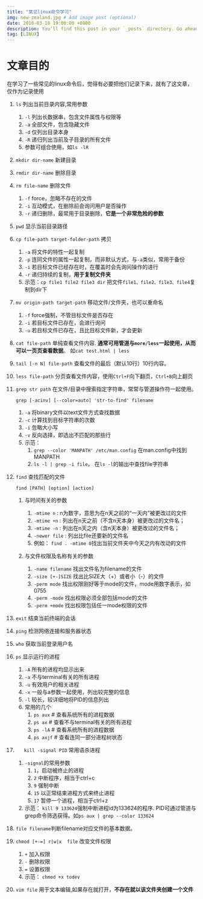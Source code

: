 ```yaml
---
title: "常见linux命令学习"
img: new-zealand.jpg # Add image post (optional)
date: 2018-03-18 19:00:00 +0800
description: You’ll find this post in your `_posts` directory. Go ahead and edit it and re-build the site to see your changes. # Add post description (optional)
tag: [LINUX]
---
```


# 文章目的

在学习了一些常见的linux命令后，觉得有必要把他们记录下来，就有了这文章，仅作为记录使用

1. `ls` 列出当前目录内容,常用参数
	1. `-l` 列出长数据串，包含文件属性与权限等
	2. `-a` 全部文件，包含隐藏文件
	3. `-d` 仅列出目录本身
	4. `-R` 递归列出当前及子目录的所有文件
	5. 参数可组合使用，如`ls -lR`

2. `mkdir dir-name` 新建目录
3. `rmdir dir-name` 删除目录
4. `rm file-name` 删除文件
	1. `-f` force，忽略不存在的文件
	2. `-i` 互动模式，在删除前会询问用户是否操作
	3. `-r` 递归删除，最常用于目录删除，**它是一个非常危险的参数**
5. `pwd` 显示当前目录路径
6. `cp file-path target-folder-path` 拷贝
	1. `-a` 将文件的特性一起复制
	2. `-p` 连同文件的属性一起复制，而非默认方式，与`-a`类似，常用于备份
	3. `-i` 若目标文件已经存在时，在覆盖时会先询问操作的进行  
	4. `-r` 递归持续的复制，**用于复制文件夹**
	5. 示范：`cp file1 file2 file3 dir` 把文件`file1、file2、file3、file4`复制到dir下
7. `mv origin-path target-path` 移动文件/文件夹，也可以重命名
	1. `-f` force强制，不管目标文件是否存在
	2. `-i` 若目标文件已存在，会进行询问
	3. `-u` 若目标文件已存在，且比目标文件新，才会更新
8. `cat file-path` 单纯查看文件内容. **通常可用管道与`more/less`一起使用，从而可以一页页查看数据**。 如`cat test.html | less`
9. `tail [-n N] file-path` 查看文件的最后（默认10行）10行内容。
10. `less file-path` 分页查看文件内容，使用`Ctrl+F`向下翻页，`Ctrl+B`向上翻页
11. `grep str path` 在文件/目录中搜索指定字符串，常常与管道操作符一起使用。

	```
	grep [-acinv] [--color=auto] 'str-to-find' filename
	```

	1. `-a` 将binary文件以text文件方式查找数据
	2. `-c` 计算找到目标字符串的次数
	3. `-i` 忽略大小写
	4. `-v` 反向选择，即选出不匹配的那些行
	5. 示范：
		1. `grep --color 'MANPATH' /etc/man.config` 在man.config中找到MANPATH
		2. `ls -l | grep -i file`， 在`ls -l`的输出中查找file字符串
12. `find` 查找匹配的文件

	```
	find [PATH] [option] [action]  
	```

	1. 与时间有关的参数
		1. `-mtime n` : n为数字，意思为在n天之前的“一天内”被更改过的文件
		2. `-mtime +n` : 列出在n天之前（不含n天本身）被更改过的文件名；  
		3. `-mtime -n` : 列出在n天之内（含n天本身）被更改过的文件名；  
		4. `-newer file` : 列出比file还要新的文件名 
		5. 例如： `find . -mtime 0`找出当前文件夹中今天之内有改动的文件 

	2. 与文件权限及名称有关的参数
		1. `-name filename` 找出文件名为filename的文件 
		2. `-size [+-]SIZE` 找出比SIZE大（+）或者小（-）的文件 
		3. `-perm mode` 找出权限刚好等于mode的文件，mode用数字表示，如0755
		4. `-perm -mode` 找出权限必须全部包括mode的文件
		5. `-perm +mode` 找出权限包括任一mode权限的文件
  
13. `exit` 结束当前终端的会话
14. `ping` 检测网络连接和服务器状态
15. `who` 获取当前登录用户名
16. `ps` 显示运行的进程
	1. `-A` 所有的进程均显示出来 
	2. `-a` 不与terminal有关的所有进程  
	3. `-u` 有效用户的相关进程  
	4. `-x` 一般与a参数一起使用，列出较完整的信息
	5. `-l` 较长，较详细地将PID的信息列出  
	6. 常用的几个
		1.	`ps aux` # 查看系统所有的进程数据  
		2.	`ps ax` # 查看不与terminal有关的所有进程  
		3.	`ps -lA` # 查看系统所有的进程数据  
		4.	`ps axjf` # 查看连同一部分进程树状态  

17. `	kill -signal PID` 常用语杀进程
	1. `-signal`的常用参数
		1. `1`，启动被终止的进程 
		2. `2` 中断程序，相当于ctrl+c
		3. `9` 强制中断
		4. `15` 以正常结束进程方式来终止进程
		5. `17` 暂停一个进程，相当于ctrl+z
	2. 示范： `kill 9 133624`强制中断进程id为133624的程序. PID可通过管道与grep命令筛选获得。如`ps aux | grep --color 133624`   

18. `file filename`判断filename对应文件的基本数据。
19. `chmod [+-=] r|w|x  file` 改变文件权限
	1. `+` 加入权限
	2. `-` 删除权限
	3. `=` 设置权限
	4. 示范： `chmod +x todev`
20. `vim file` 用于文本编辑,如果存在就打开，**不存在就以该文件夹创建一个文件**



